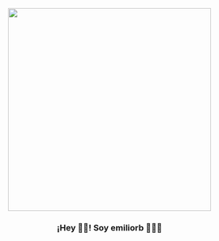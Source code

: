 <p align="center" width="300">
   <img align="center" width="400" src="https://user-images.githubusercontent.com/131729985/234175939-7ad57e45-f69c-40e9-92fb-f5f4af061f72.svg" />
   <h3 align="center">¡Hey 👋🏼! Soy emiliorb 👨🏻‍💻</h3>
</p>

